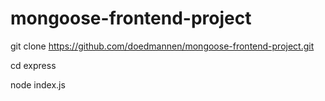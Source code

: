 # mongoose-frontend-project

git clone https://github.com/doedmannen/mongoose-frontend-project.git

cd express 

node index.js



